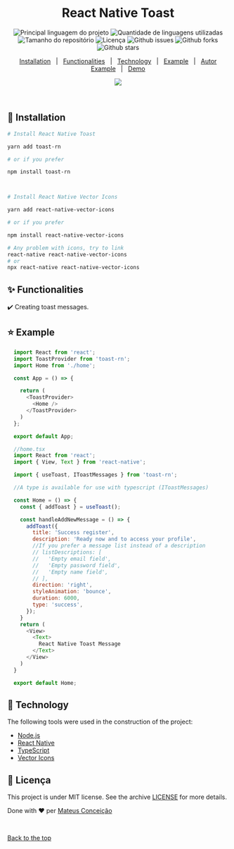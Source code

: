 <h1 align="center">React Native Toast</h1>

<p align="center">
  <img alt="Principal linguagem do projeto" src="https://img.shields.io/github/languages/top/fera765/toast-rn?color=56BEB8">

  <img alt="Quantidade de linguagens utilizadas" src="https://img.shields.io/github/languages/count/fera765/toast-rn?color=56BEB8">

  <img alt="Tamanho do repositório" src="https://img.shields.io/github/repo-size/fera765/toast-rn?color=56BEB8">

  <img alt="Licença" src="https://img.shields.io/github/license/fera765/toast-rn?color=56BEB8">

  <img alt="Github issues" src="https://img.shields.io/github/issues/fera765/toast-rn?color=56BEB8" />

  <img alt="Github forks" src="https://img.shields.io/github/forks/fera765/toast-rn?color=56BEB8" />

  <img alt="Github stars" src="https://img.shields.io/github/stars/fera765/toast-rn?color=56BEB8" />
</p>

<!-- Status -->

<!-- <h4 align="center">
	🚧  React Native Toast 🚀 Em construção...  🚧
</h4>

<hr> -->

<p align="center">
  <a href="#wrenchs-funcionalidades">Installation</a> &#xa0; | &#xa0;
  <a href="#sparkles-funcionalidades">Functionalities</a> &#xa0; | &#xa0;
  <a href="#rocket-tecnologias">Technology</a> &#xa0; | &#xa0;
  <a href="#star-example">Example</a> &#xa0; | &#xa0;
  <a href="https://github.com/fera765" target="_blank">Autor</a>
  <a href="#star-example">Example</a> &#xa0; | &#xa0;
  <a href="https://github.com/fera765/toast-rn/exemple" target="_blank">Demo</a>
</p>

<p align="center">
<img src="https://raw.githubusercontent.com/fera765/toast-rn/main/demo/exemplo.gif" />
</p>

<br>

## :wrench: Installation ##


```bash
# Install React Native Toast

yarn add toast-rn

# or if you prefer

npm install toast-rn



# Install React Native Vector Icons

yarn add react-native-vector-icons

# or if you prefer

npm install react-native-vector-icons

# Any problem with icons, try to link
react-native react-native-vector-icons
# or
npx react-native react-native-vector-icons

```

## :sparkles: Functionalities ##

:heavy_check_mark: Creating toast messages.

## :star: Example ##

```javascript
  import React from 'react';
  import ToastProvider from 'toast-rn';
  import Home from './home';

  const App = () => {

    return (
      <ToastProvider>
        <Home />
      </ToastProvider>
    )
  };

  export default App;

  //home.tsx
  import React from 'react';
  import { View, Text } from 'react-native';

  import { useToast, IToastMessages } from 'toast-rn';

  //A type is available for use with typescript (IToastMessages)

  const Home = () => {
    const { addToast } = useToast();

    const handleAddNewMessage = () => {
      addToast({
        title: 'Success register',
        description: 'Ready now and to access your profile',
        //If you prefer a message list instead of a description
        // listDescriptions: [
        //   'Empty email field',
        //   'Empty password field',
        //   'Empty name field',
        // ],
        direction: 'right',
        styleAnimation: 'bounce',
        duration: 6000,
        type: 'success',
      });
    }
    return (
      <View>
        <Text>
          React Native Toast Message
        </Text>
      </View>
    )
  }

  export default Home;

```

## :rocket: Technology ##

The following tools were used in the construction of the project:

- [Node.js](https://nodejs.org/en/)
- [React Native](https://reactnative.dev/)
- [TypeScript](https://www.typescriptlang.org/)
- [Vector Icons](https://www.npmjs.com/package/react-native-vector-icons/)

## :memo: Licença ##


This project is under MIT license. See the archive [LICENSE](LICENSE.md) for more details.


Done with :heart: per <a href="https://github.com/fera765" target="_blank">Mateus Conceição</a>

&#xa0;

<a href="#top">Back to the top
</a>
